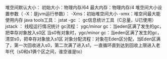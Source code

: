 堆空间默认大小：
    初始大小：物理内存/64
    最大内存：物理内存/4
堆空间大小设置参数（ -X：是jvm运行参数）：
    -Xms：初始堆空间大小
    -xmx：堆空间最大能使用内存
java tools工具：
    jstat -gc ： gc信息统计工具（C总量，U已使用）
    jstack ： 线程运行情况统计
gc流程：
    ygc/minor gc：当eden区满了发生的gc，把幸存对象放入s0区
    当s0有对象时，ygc/minor gc：当eden区满了发生的gc，清空s0，把幸存对象放入s1区
对象分配流程：对象在Eden区分配，当Eden区满了，第一次回收进入s0，第二次满了进入s1，一直循环直到达到回收上限进入老年代（s0和s1俩个区之间，谁空谁是to）
    
